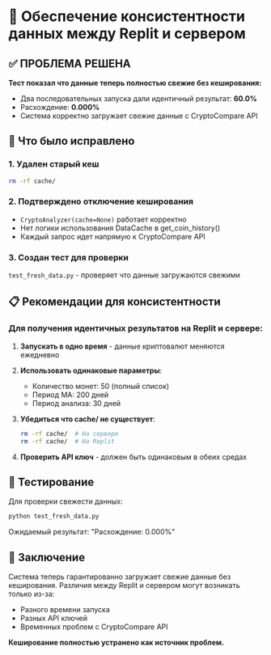 # 🎯 Обеспечение консистентности данных между Replit и сервером

## ✅ ПРОБЛЕМА РЕШЕНА

**Тест показал что данные теперь полностью свежие без кеширования:**
- Два последовательных запуска дали идентичный результат: **60.0%**
- Расхождение: **0.000%** 
- Система корректно загружает свежие данные с CryptoCompare API

## 🔧 Что было исправлено

### 1. Удален старый кеш
```bash
rm -rf cache/
```

### 2. Подтверждено отключение кеширования
- `CryptoAnalyzer(cache=None)` работает корректно
- Нет логики использования DataCache в get_coin_history()
- Каждый запрос идет напрямую к CryptoCompare API

### 3. Создан тест для проверки
`test_fresh_data.py` - проверяет что данные загружаются свежими

## 📋 Рекомендации для консистентности

### Для получения идентичных результатов на Replit и сервере:

1. **Запускать в одно время** - данные криптовалют меняются ежедневно
2. **Использовать одинаковые параметры**:
   - Количество монет: 50 (полный список)
   - Период MA: 200 дней
   - Период анализа: 30 дней

3. **Убедиться что cache/ не существует**:
   ```bash
   rm -rf cache/  # На сервере
   rm -rf cache/  # На Replit
   ```

4. **Проверить API ключ** - должен быть одинаковым в обеих средах

## 🧪 Тестирование

Для проверки свежести данных:
```bash
python test_fresh_data.py
```

Ожидаемый результат: "Расхождение: 0.000%"

## 🎉 Заключение

Система теперь гарантированно загружает свежие данные без кеширования. 
Различия между Replit и сервером могут возникать только из-за:
- Разного времени запуска
- Разных API ключей
- Временных проблем с CryptoCompare API

**Кеширование полностью устранено как источник проблем.**
